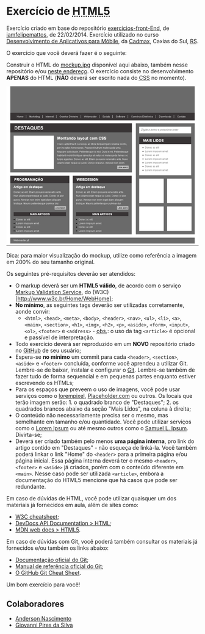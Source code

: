 # Exercício de <abbr title="HyperText Markup Language 5">HTML5</abbr>

Exercício criado em base do repositório [exercicios-front-End](https://github.com/iamfelipemattos/exercicios-front-End), de [iamfelipemattos](https://github.com/iamfelipemattos/), de 22/02/2014. Exercício utilizado no curso [Desenvolvimento de Aplicativos para Móbile](https://www.cadmaxcursos.com.br/aplicativos), da [Cadmax](https://www.cadmaxcursos.com.br/), Caxias do Sul, <abbr title="Rio Grande do Sul">RS</abbr>.

O exercício que você deverá fazer é o seguinte:

Construir o HTML do [mockup.jpg](mockup.jpg) disponível aqui abaixo, também nesse repositório e/ou [neste endereço](http://www.webmaster.pt/wp-content/uploads/2010/02/layout.jpg). O exercício consiste no desenvolvimento **APENAS** do HTML (**NÃO** deverá ser escrito nada do <abbr title="Cascading Style Sheets">CSS</abbr> no momento).

![Imagem do mockup que deverá ser construído em HTML](mockup.jpg "Este é o mockup que você deverá escrever em HTML")

Dica: para maior visualização do mockup, utilize como referência a imagem em 200% do seu tamanho original.

Os seguintes pré-requisitos deverão ser atendidos:

* O <span title="a marcação">markup</span> deverá ser um **HTML5 válido**, de acordo com o serviço [Markup Validation Service](https://validator.w3.org/), do (W3C)[http://www.w3c.br/Home/WebHome];
* **No mínimo**, as seguintes tags deverão ser utilizadas corretamente, aonde convir:
  * `<html>`, `<head>`, `<meta>`, `<body>`, `<header>`, `<nav>`, `<ul>`, `<li>`, `<a>`, `<main>`, `<section>`, `<h1>`, `<img>`, `<h2>`, `<p>`, `<aside>`, `<form>`, `<input>`, `<ol>`, `<footer>` e `<address>` - <abbr title="Observação">obs.</abbr>: o uso da tag `<article>` é opcional e passível de interpretação.
* Todo exercício deverá ser reproduzido em um **NOVO** repositório criado no [GitHub](https://github.com/) de seu usuário;
* Espera-se **no mínimo** um commit para cada `<header>`, `<section>`, `<aside>` e `<footer>` concluída, conforme você aprendeu a utilizar Git. Lembre-se de baixar, instalar e configurar o [Git](https://git-scm.com/). Lembre-se também de fazer tudo de forma sequencial e em pequenas partes enquanto estiver escrevendo os HTMLs;
* Para os espaços que preveem o uso de imagens, você pode usar serviços como o [lorempixel](http://lorempixel.com/), [Placeholder.com](https://placeholder.com/) ou outros. Os locais que terão imagem serão: 1. o quadrado branco de "Destaques"; 2. os quadrados brancos abaixo da seção "Mais Lidos", na coluna à direita;
* O conteúdo não necessariamente precisa ser o mesmo, mas semelhante em tamanho e/ou quantidade. Você pode utilizar serviços como o [Lorem Ipsum](https://www.lipsum.com/) ou até mesmo outros como o [Samuel L. Ipsum](http://slipsum.com/). Divirta-se;
* Deverá ser criado também pelo menos **uma página interna**, pro link do artigo contido em "Destaques" - não esqueça de linká-la. Você também poderá linkar o link "Home" do `<header>` para a primeira página e/ou página inicial. Essa página interna deverá ter o mesmo `<header>`, `<footer>` e `<aside>` já criados, porém com o conteúdo diferente em `<main>`. Nesse caso pode ser utilizada `<article>`, embora a documentação do HTML5 mencione que há casos que pode ser redundante.

Em caso de dúvidas de HTML, você pode utilizar quaisquer um dos materiais já fornecidos em aula, além de sites como:

* [W3C cheatsheet](https://www.w3.org/2009/cheatsheet/);
* [DevDocs API Documentation > HTML](http://devdocs.io/html/);
* [MDN web docs > HTML5](https://developer.mozilla.org/pt-BR/docs/Web/HTML/HTML5).

Em caso de dúvidas com Git, você poderá também consultar os materiais já fornecidos e/ou também os links abaixo:

* [Documentação oficial do Git](https://git-scm.com/doc);
* [Manual de referência oficial do Git](https://git-scm.com/docs);
* [O GitHub Git Cheat Sheet](https://services.github.com/on-demand/downloads/github-git-cheat-sheet.pdf).

Um bom exercício para você!

## Colaboradores

* [Anderson Nascimento](http://www.andersonn.com.br)
* [Giovanni Pires da Silva](https://github.com/giovannipds)

